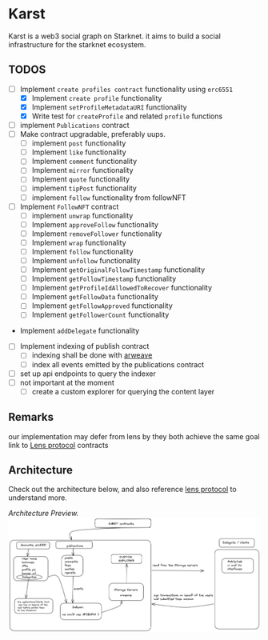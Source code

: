 # Karst

Karst is a web3 social graph on Starknet. it aims to build a social infrastructure for the starknet ecosystem.

## TODOS

- [ ] Implement `create profiles contract` functionality using `erc6551`
  - [x] Implement `create profile` functionality
  - [x] Implement `setProfileMetadataURI` functionality
  - [x] Write test for `createProfile` and related `profile` functions
- [ ] implement `Publications` contract
- [ ] Make contract upgradable, preferably uups.
  - [ ] implement `post` functionality
  - [ ] Implement `like` functionality
  - [ ] Implement `comment` functionality
  - [ ] Implement `mirror` functionality
  - [ ] Implement `quote` functionality
  - [ ] implement `tipPost` functionality
  - [ ] implement `follow` functionality from followNFT
- [ ] Implement `FollowNFT` contract
  - [ ] implement `unwrap` functionality
  - [ ] Implement `approveFollow` functionality
  - [ ] Implement `removeFollower` functionality
  - [ ] Implement `wrap` functionality
  - [ ] Implement `follow` functionality
  - [ ] Implement `unfollow` functionality
  - [ ] Implement `getOriginalFollowTimestamp` functionality
  - [ ] Implement `getFollowTimestamp` functionality
  - [ ] Implement `getProfileIdAllowedToRecover` functionality
  - [ ] Implement `getFollowData` functionality
  - [ ] Implement `getFollowApproved` functionality
  - [ ] Implement `getFollowerCount` functionality
- Implement `addDelegate` functionality
- [ ] Implement indexing of publish contract
  - [ ] indexing shall be done with [arweave](https://www.arweave.org/)
  - [ ] index all events emitted by the publications contract
- [ ] set up api endpoints to query the indexer
- [ ] not important at the moment
  - [ ] create a custom explorer for querying the content layer

## Remarks

our implementation may defer from lens by they both achieve the same goal
link to [Lens protocol](https://polygonscan.com/address/0x176c2a1c54e8b028eeec14bf0a059e354408ff47#code) contracts

## Architecture

Check out the architecture below, and also reference [lens protocol](https://github.com/lens-protocol/core/tree/master) to understand more.

*Architecture Preview.*
![Local Image](./img/karst%20archieture.png)
